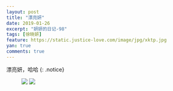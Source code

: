 ```yaml
---
layout: post
title: "漂亮妍"
date: 2019-01-26
excerpt: "妍妍的日记-98"
tags: [徐晓妍]
feature: https://static.justice-love.com/image/jpg/xktp.jpg
yan: true
comments: true
---
```

漂亮妍，哈哈
{: .notice}
<figure>
    <img src="{{ site.staticUrl }}/yanyan/image/piaoliangdaodan1.jpg" />
    <img src="{{ site.staticUrl }}/yanyan/image/piaoliangdaodan2.jpg" />
</figure>
